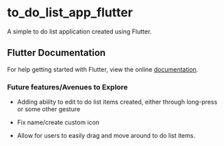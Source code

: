 # to_do_list_app_flutter

A simple to do list application created using Flutter.

## Flutter Documentation

For help getting started with Flutter, view the online
[documentation](https://flutter.io/).

### Future features/Avenues to Explore

- Adding ability to edit to do list items created, either through long-press or some other gesture

- Fix name/create custom icon

- Allow for users to easily drag and move around to do list items.
